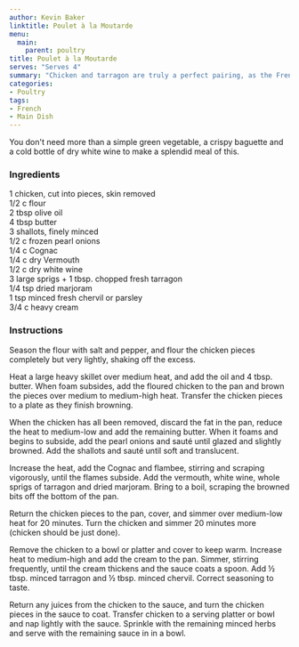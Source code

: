 ```yaml
---
author: Kevin Baker
linktitle: Poulet à la Moutarde
menu:
  main:
    parent: poultry
title: Poulet à la Moutarde
serves: "Serves 4"
summary: "Chicken and tarragon are truly a perfect pairing, as the French have long known. So when you can find some fresh tarragon, get a best-quality chicken from the farmers market and make this beautiful dish for yourself and your family."
categories:
- Poultry
tags:
- French
- Main Dish
---
```

You don't need more than a simple green vegetable, a crispy baguette and a cold bottle of dry white wine to make a splendid meal of this.
### Ingredients

<div class="ingredient-list">

1 chicken, cut into pieces, skin removed  
1/2 c flour  
2 tbsp olive oil  
4 tbsp butter  
3 shallots, finely minced  
1/2 c frozen pearl onions  
1/4 c Cognac  
1/4 c dry Vermouth   
1/2 c dry white wine  
3 large sprigs + 1 tbsp. chopped fresh tarragon  
1/4 tsp dried marjoram  
1 tsp minced fresh chervil or parsley  
3/4 c heavy cream  

</div>

### Instructions
Season the flour with salt and pepper, and flour the chicken pieces completely but very lightly, shaking off the excess.

Heat a large heavy skillet over medium heat, and add the oil and 4 tbsp. butter. When foam subsides, add the floured chicken to the pan and brown the pieces over medium to medium-high heat. Transfer the chicken pieces to a plate as they finish browning.

When the chicken has all been removed, discard the fat in the pan, reduce the heat to medium-low and add the remaining butter. When it foams and begins to subside, add the pearl onions and sauté until glazed and slightly browned.  Add the shallots and sauté until soft and translucent. 

Increase the heat, add the Cognac and flambee, stirring and scraping vigorously, until the flames subside. Add the vermouth, white wine, whole sprigs of tarragon and dried marjoram. Bring to a boil, scraping the browned bits off the bottom of the pan.

Return the chicken pieces to the pan, cover, and simmer over medium-low heat for 20 minutes. Turn the chicken and simmer 20 minutes more (chicken should be just done).

Remove the chicken to a bowl or platter and cover to keep warm. Increase heat to medium-high and add the cream to the pan. Simmer, stirring frequently, until the cream thickens and the sauce coats a spoon. Add ½ tbsp. minced tarragon and ½ tbsp. minced chervil.  Correct seasoning to taste.

Return any juices from the chicken to the sauce, and turn the chicken pieces in the sauce to coat. Transfer chicken to a serving platter or bowl and nap lightly with the sauce. Sprinkle with the remaining minced herbs and serve with the remaining sauce in in a bowl.